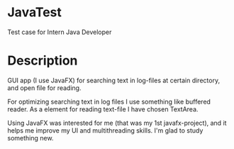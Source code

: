 # JavaTest
Test case for Intern Java Developer

# Description
GUI app (I use JavaFX) for searching text in log-files at certain directory, and open file for reading.

For optimizing searching text in log files I use something like buffered reader. As a element for reading text-file I have chosen TextArea.

Using JavaFX was interested for me (that was my 1st javafx-project), and it helps me improve my UI and multithreading skills. I'm glad to study something new.
